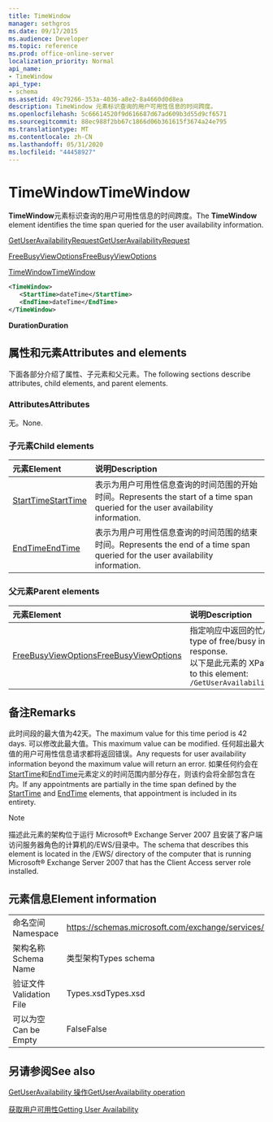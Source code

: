 ```yaml
---
title: TimeWindow
manager: sethgros
ms.date: 09/17/2015
ms.audience: Developer
ms.topic: reference
ms.prod: office-online-server
localization_priority: Normal
api_name:
- TimeWindow
api_type:
- schema
ms.assetid: 49c79266-353a-4036-a8e2-8a4660d0d8ea
description: TimeWindow 元素标识查询的用户可用性信息的时间跨度。
ms.openlocfilehash: 5c66614520f9d616687d67ad609b3d55d9cf6571
ms.sourcegitcommit: 88ec988f2bb67c1866d06b361615f3674a24e795
ms.translationtype: MT
ms.contentlocale: zh-CN
ms.lasthandoff: 05/31/2020
ms.locfileid: "44458927"
---
```

# <a name="timewindow"></a><span data-ttu-id="55bc4-103">TimeWindow</span><span class="sxs-lookup"><span data-stu-id="55bc4-103">TimeWindow</span></span>

<span data-ttu-id="55bc4-104">**TimeWindow**元素标识查询的用户可用性信息的时间跨度。</span><span class="sxs-lookup"><span data-stu-id="55bc4-104">The **TimeWindow** element identifies the time span queried for the user availability information.</span></span> 
  
[<span data-ttu-id="55bc4-105">GetUserAvailabilityRequest</span><span class="sxs-lookup"><span data-stu-id="55bc4-105">GetUserAvailabilityRequest</span></span>](getuseravailabilityrequest.md)
  
[<span data-ttu-id="55bc4-106">FreeBusyViewOptions</span><span class="sxs-lookup"><span data-stu-id="55bc4-106">FreeBusyViewOptions</span></span>](freebusyviewoptions.md)
  
[<span data-ttu-id="55bc4-107">TimeWindow</span><span class="sxs-lookup"><span data-stu-id="55bc4-107">TimeWindow</span></span>](timewindow.md)
  
```xml
<TimeWindow>
   <StartTime>dateTime</StartTime>
   <EndTime>dateTime</EndTime>
</TimeWindow>
```

 <span data-ttu-id="55bc4-108">**Duration**</span><span class="sxs-lookup"><span data-stu-id="55bc4-108">**Duration**</span></span>
## <a name="attributes-and-elements"></a><span data-ttu-id="55bc4-109">属性和元素</span><span class="sxs-lookup"><span data-stu-id="55bc4-109">Attributes and elements</span></span>

<span data-ttu-id="55bc4-110">下面各部分介绍了属性、子元素和父元素。</span><span class="sxs-lookup"><span data-stu-id="55bc4-110">The following sections describe attributes, child elements, and parent elements.</span></span>
  
### <a name="attributes"></a><span data-ttu-id="55bc4-111">Attributes</span><span class="sxs-lookup"><span data-stu-id="55bc4-111">Attributes</span></span>

<span data-ttu-id="55bc4-112">无。</span><span class="sxs-lookup"><span data-stu-id="55bc4-112">None.</span></span>
  
### <a name="child-elements"></a><span data-ttu-id="55bc4-113">子元素</span><span class="sxs-lookup"><span data-stu-id="55bc4-113">Child elements</span></span>

|<span data-ttu-id="55bc4-114">**元素**</span><span class="sxs-lookup"><span data-stu-id="55bc4-114">**Element**</span></span>|<span data-ttu-id="55bc4-115">**说明**</span><span class="sxs-lookup"><span data-stu-id="55bc4-115">**Description**</span></span>|
|:-----|:-----|
|[<span data-ttu-id="55bc4-116">StartTime</span><span class="sxs-lookup"><span data-stu-id="55bc4-116">StartTime</span></span>](starttime.md) <br/> |<span data-ttu-id="55bc4-117">表示为用户可用性信息查询的时间范围的开始时间。</span><span class="sxs-lookup"><span data-stu-id="55bc4-117">Represents the start of a time span queried for the user availability information.</span></span>  <br/> |
|[<span data-ttu-id="55bc4-118">EndTime</span><span class="sxs-lookup"><span data-stu-id="55bc4-118">EndTime</span></span>](endtime.md) <br/> |<span data-ttu-id="55bc4-119">表示为用户可用性信息查询的时间范围的结束时间。</span><span class="sxs-lookup"><span data-stu-id="55bc4-119">Represents the end of a time span queried for the user availability information.</span></span>  <br/> |
   
### <a name="parent-elements"></a><span data-ttu-id="55bc4-120">父元素</span><span class="sxs-lookup"><span data-stu-id="55bc4-120">Parent elements</span></span>

|<span data-ttu-id="55bc4-121">**元素**</span><span class="sxs-lookup"><span data-stu-id="55bc4-121">**Element**</span></span>|<span data-ttu-id="55bc4-122">**说明**</span><span class="sxs-lookup"><span data-stu-id="55bc4-122">**Description**</span></span>|
|:-----|:-----|
|[<span data-ttu-id="55bc4-123">FreeBusyViewOptions</span><span class="sxs-lookup"><span data-stu-id="55bc4-123">FreeBusyViewOptions</span></span>](freebusyviewoptions.md) <br/> |<span data-ttu-id="55bc4-124">指定响应中返回的忙/闲信息的类型。</span><span class="sxs-lookup"><span data-stu-id="55bc4-124">Specifies the type of free/busy information returned in the response.</span></span>  <br/> <span data-ttu-id="55bc4-125">以下是此元素的 XPath：</span><span class="sxs-lookup"><span data-stu-id="55bc4-125">The following is the XPath to this element:</span></span>  <br/>  `/GetUserAvailabilityRequest/FreeBusyViewOptions` <br/> |
   
## <a name="remarks"></a><span data-ttu-id="55bc4-126">备注</span><span class="sxs-lookup"><span data-stu-id="55bc4-126">Remarks</span></span>

<span data-ttu-id="55bc4-127">此时间段的最大值为42天。</span><span class="sxs-lookup"><span data-stu-id="55bc4-127">The maximum value for this time period is 42 days.</span></span> <span data-ttu-id="55bc4-128">可以修改此最大值。</span><span class="sxs-lookup"><span data-stu-id="55bc4-128">This maximum value can be modified.</span></span> <span data-ttu-id="55bc4-129">任何超出最大值的用户可用性信息请求都将返回错误。</span><span class="sxs-lookup"><span data-stu-id="55bc4-129">Any requests for user availability information beyond the maximum value will return an error.</span></span> <span data-ttu-id="55bc4-130">如果任何约会在[StartTime](starttime.md)和[EndTime](endtime.md)元素定义的时间范围内部分存在，则该约会将全部包含在内。</span><span class="sxs-lookup"><span data-stu-id="55bc4-130">If any appointments are partially in the time span defined by the [StartTime](starttime.md) and [EndTime](endtime.md) elements, that appointment is included in its entirety.</span></span> 
  
> [!NOTE]
> <span data-ttu-id="55bc4-131">描述此元素的架构位于运行 Microsoft® Exchange Server 2007 且安装了客户端访问服务器角色的计算机的/EWS/目录中。</span><span class="sxs-lookup"><span data-stu-id="55bc4-131">The schema that describes this element is located in the /EWS/ directory of the computer that is running Microsoft® Exchange Server 2007 that has the Client Access server role installed.</span></span> 
  
## <a name="element-information"></a><span data-ttu-id="55bc4-132">元素信息</span><span class="sxs-lookup"><span data-stu-id="55bc4-132">Element information</span></span>

|||
|:-----|:-----|
|<span data-ttu-id="55bc4-133">命名空间</span><span class="sxs-lookup"><span data-stu-id="55bc4-133">Namespace</span></span>  <br/> |https://schemas.microsoft.com/exchange/services/2006/types  <br/> |
|<span data-ttu-id="55bc4-134">架构名称</span><span class="sxs-lookup"><span data-stu-id="55bc4-134">Schema Name</span></span>  <br/> |<span data-ttu-id="55bc4-135">类型架构</span><span class="sxs-lookup"><span data-stu-id="55bc4-135">Types schema</span></span>  <br/> |
|<span data-ttu-id="55bc4-136">验证文件</span><span class="sxs-lookup"><span data-stu-id="55bc4-136">Validation File</span></span>  <br/> |<span data-ttu-id="55bc4-137">Types.xsd</span><span class="sxs-lookup"><span data-stu-id="55bc4-137">Types.xsd</span></span>  <br/> |
|<span data-ttu-id="55bc4-138">可以为空</span><span class="sxs-lookup"><span data-stu-id="55bc4-138">Can be Empty</span></span>  <br/> |<span data-ttu-id="55bc4-139">False</span><span class="sxs-lookup"><span data-stu-id="55bc4-139">False</span></span>  <br/> |
   
## <a name="see-also"></a><span data-ttu-id="55bc4-140">另请参阅</span><span class="sxs-lookup"><span data-stu-id="55bc4-140">See also</span></span>



[<span data-ttu-id="55bc4-141">GetUserAvailability 操作</span><span class="sxs-lookup"><span data-stu-id="55bc4-141">GetUserAvailability operation</span></span>](getuseravailability-operation.md)


[<span data-ttu-id="55bc4-142">获取用户可用性</span><span class="sxs-lookup"><span data-stu-id="55bc4-142">Getting User Availability</span></span>](https://msdn.microsoft.com/library/d4133fcb-9b0f-4e6b-aadf-a389da83516a%28Office.15%29.aspx)

